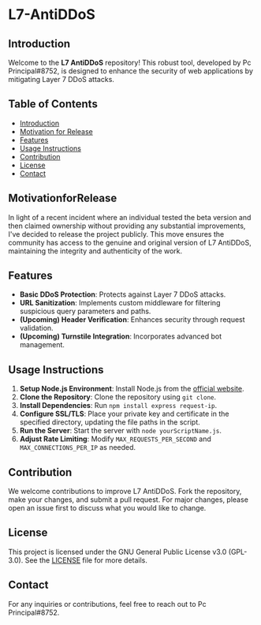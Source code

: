 # L7-AntiDDoS

## Introduction
Welcome to the **L7 AntiDDoS** repository! This robust tool, developed by Pc Principal#8752, is designed to enhance the security of web applications by mitigating Layer 7 DDoS attacks.

## Table of Contents
- [Introduction](#introduction)
- [Motivation for Release](#MotivationforRelease)
- [Features](#features)
- [Usage Instructions](#usage-instructions)
- [Contribution](#contribution)
- [License](#license)
- [Contact](#contact)

## MotivationforRelease
In light of a recent incident where an individual tested the beta version and then claimed ownership without providing any substantial improvements, I've decided to release the project publicly. This move ensures the community has access to the genuine and original version of L7 AntiDDoS, maintaining the integrity and authenticity of the work.

## Features
- **Basic DDoS Protection**: Protects against Layer 7 DDoS attacks.
- **URL Sanitization**: Implements custom middleware for filtering suspicious query parameters and paths.
- **(Upcoming) Header Verification**: Enhances security through request validation.
- **(Upcoming) Turnstile Integration**: Incorporates advanced bot management.

## Usage Instructions
1. **Setup Node.js Environment**: Install Node.js from the [official website](https://nodejs.org/).
2. **Clone the Repository**: Clone the repository using `git clone`.
3. **Install Dependencies**: Run `npm install express request-ip`.
4. **Configure SSL/TLS**: Place your private key and certificate in the specified directory, updating the file paths in the script.
5. **Run the Server**: Start the server with `node yourScriptName.js`.
6. **Adjust Rate Limiting**: Modify `MAX_REQUESTS_PER_SECOND` and `MAX_CONNECTIONS_PER_IP` as needed.

## Contribution
We welcome contributions to improve L7 AntiDDoS. Fork the repository, make your changes, and submit a pull request. For major changes, please open an issue first to discuss what you would like to change.

## License
This project is licensed under the GNU General Public License v3.0 (GPL-3.0). See the [LICENSE](LICENSE) file for more details.

## Contact
For any inquiries or contributions, feel free to reach out to Pc Principal#8752.
